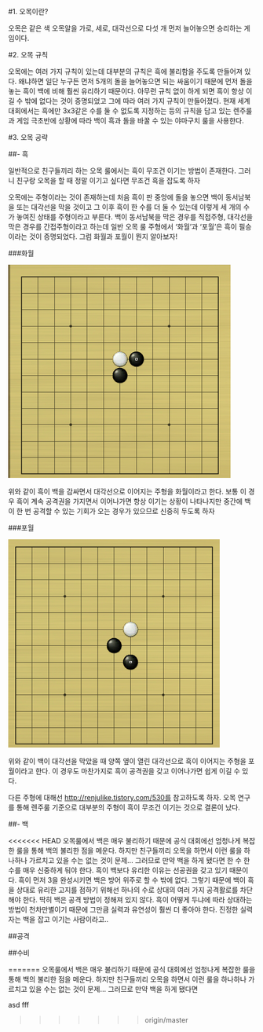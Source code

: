 
#1. 오목이란?

오목은 같은 색 오목알을 가로, 세로, 대각선으로 다섯 개 먼저 늘어놓으면 승리하는 게임이다.



#2. 오목 규칙

오목에는 여러 가지 규칙이 있는데 대부분의 규칙은 흑에 불리함을 주도록 만들어져 있다. 왜냐하면 일단 누구든 먼저 5개의 돌을 늘어놓으면 되는 싸움이기 때문에 먼저 돌을 놓는 흑이 백에 비해 훨씬 유리하기 때문이다. 아무런 규칙 없이 하게 되면 흑이 항상 이길 수 밖에 없다는 것이 증명되었고 그에 따라 여러 가지 규칙이 만들어졌다.
현재 세계 대회에서는 흑에만 3x3같은 수를 둘 수 없도록 지정하는 등의 규칙을 담고 있는 렌주룰과 게임 극초반에 상황에 따라 백이 흑과 돌을 바꿀 수 있는 야마구치 룰을 사용한다.

#3. 오목 공략

##- 흑

일반적으로 친구들끼리 하는 오목 룰에서는 흑이 무조건 이기는 방법이 존재한다. 그러니 친구랑 오목을 할 때 정말 이기고 싶다면 무조건 흑을 잡도록 하자

오목에는 주형이라는 것이 존재하는데 처음 흑이 판 중앙에 돌을 놓으면 백이 동서남북을 또는 대각선을 막을 것이고 그 이후 흑이 한 수를 더 둘 수 있는데 이렇게 세 개의 수가 놓여진 상태를 주형이라고 부른다.
백이 동서남북을 막은 경우를 직접주형, 대각선을 막은 경우를 간접주형이라고 하는데 일반 오목 룰 주형에서 ‘화월’과 ‘포월’은 흑이 필승이라는 것이 증명되었다. 그럼 화월과 포월이 뭔지 알아보자!

###화월

<img src=1.png> 

위와 같이 흑이 백을 감싸면서 대각선으로 이어지는 주형을 화월이라고 한다. 보통 이 경우 흑이 계속 공격권을 가지면서 이어나가면 항상 이기는 상황이 나타나지만 중간에 백이 한 번 공격할 수 있는 기회가 오는 경우가 있으므로 신중히 두도록 하자

###포월

<img src=2.png>

위와 같이 백이 대각선을 막았을 때 양쪽 옆이 열린 대각선으로 흑이 이어지는 주형을 포월이라고 한다. 이 경우도 마찬가지로 흑이 공격권을 갖고 이어나가면 쉽게 이길 수 있다.

다른 주형에 대해선 http://renjulike.tistory.com/530를 참고하도록 하자. 오목 연구를 통해 렌주룰 기준으로 대부분의 주형이 흑이 무조건 이기는 것으로 결론이 났다.

##- 백

<<<<<<< HEAD
오목룰에서 백은 매우 불리하기 때문에 공식 대회에선 엄청나게 복잡한 룰을 통해 백의 불리한 점을 메운다. 하지만 친구들끼리 오목을 하면서 이런 룰을 하나하나 가르치고 있을 수는 없는 것이 문제… 그러므로 만약 백을 하게 됐다면 한 수 한 수를 매우 신중하게 둬야 한다.
흑이 백보다 유리한 이유는 선공권을 갖고 있기 때문이다. 흑이 먼저 3을 완성시키면 백은 방어 위주로 할 수 밖에 없다. 그렇기 때문에 백이 흑을 상대로 유리한 고지를 점하기 위해선 하나의 수로 상대의 여러 가지 공격활로를 차단해야 한다.
딱히 백은 공격 방법이 정해져 있지 않다. 흑이 어떻게 두냐에 따라 상대하는 방법이 천차만별이기 때문에 그만큼 실력과 유연성이 훨씬 더 좋아야 한다. 진정한 실력자는 백을 잡고 이기는 사람이라고..

##공격

##수비

=======
오목룰에서 백은 매우 불리하기 때문에 공식 대회에선 엄청나게 복잡한 룰을 통해 백의 불리한 점을 메운다. 하지만 친구들끼리 오목을 하면서 이런 룰을 하나하나 가르치고 있을 수는 없는 것이 문제… 그러므로 만약 백을 하게 됐다면 






asd
fff
>>>>>>> origin/master
